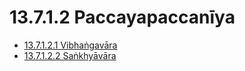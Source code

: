 # 13.7.1.2 Paccayapaccanīya

* [13.7.1.2.1 Vibhaṅgavāra](13.7.1.2/13.7.1.2.1.md)
* [13.7.1.2.2 Saṅkhyāvāra](13.7.1.2/13.7.1.2.2.md)
